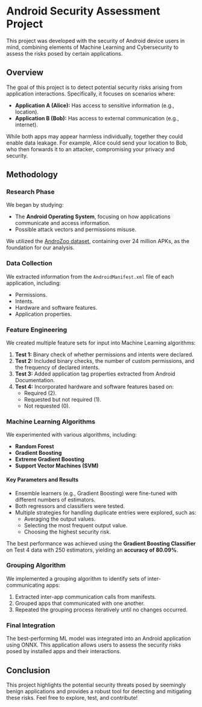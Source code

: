 # Android Security Assessment Project

This project was developed with the security of Android device users in mind, combining elements of Machine Learning and Cybersecurity to assess the risks posed by certain applications.

## Overview

The goal of this project is to detect potential security risks arising from application interactions. Specifically, it focuses on scenarios where:
- **Application A (Alice):** Has access to sensitive information (e.g., location).
- **Application B (Bob):** Has access to external communication (e.g., internet).

While both apps may appear harmless individually, together they could enable data leakage. For example, Alice could send your location to Bob, who then forwards it to an attacker, compromising your privacy and security.

## Methodology

### Research Phase
We began by studying:
- The **Android Operating System**, focusing on how applications communicate and access information.
- Possible attack vectors and permissions misuse.

We utilized the [AndroZoo dataset](https://androzoo.uni.lu/), containing over 24 million APKs, as the foundation for our analysis.

### Data Collection
We extracted information from the `AndroidManifest.xml` file of each application, including:
- Permissions.
- Intents.
- Hardware and software features.
- Application properties.

### Feature Engineering
We created multiple feature sets for input into Machine Learning algorithms:
1. **Test 1:** Binary check of whether permissions and intents were declared.
2. **Test 2:** Included binary checks, the number of custom permissions, and the frequency of declared intents.
3. **Test 3:** Added application tag properties extracted from Android Documentation.
4. **Test 4:** Incorporated hardware and software features based on:
   - Required (2).
   - Requested but not required (1).
   - Not requested (0).

### Machine Learning Algorithms
We experimented with various algorithms, including:
- **Random Forest**
- **Gradient Boosting**
- **Extreme Gradient Boosting**
- **Support Vector Machines (SVM)**

#### Key Parameters and Results
- Ensemble learners (e.g., Gradient Boosting) were fine-tuned with different numbers of estimators.
- Both regressors and classifiers were tested.
- Multiple strategies for handling duplicate entries were explored, such as:
  - Averaging the output values.
  - Selecting the most frequent output value.
  - Choosing the highest security risk.

The best performance was achieved using the **Gradient Boosting Classifier** on Test 4 data with 250 estimators, yielding an **accuracy of 80.09%**.

### Grouping Algorithm
We implemented a grouping algorithm to identify sets of inter-communicating apps:
1. Extracted inter-app communication calls from manifests.
2. Grouped apps that communicated with one another.
3. Repeated the grouping process iteratively until no changes occurred.

### Final Integration
The best-performing ML model was integrated into an Android application using ONNX. This application allows users to assess the security risks posed by installed apps and their interactions.

## Conclusion
This project highlights the potential security threats posed by seemingly benign applications and provides a robust tool for detecting and mitigating these risks. Feel free to explore, test, and contribute!


